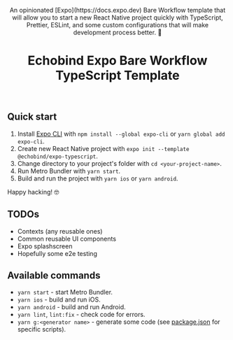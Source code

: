 <p align="center">
  An opinionated [Expo](https://docs.expo.dev) Bare Workflow template that will allow you to start a new React Native project quickly with TypeScript, Prettier, ESLint, and some custom configurations that will make development process better. 💖
</p>

<h1 align="center">Echobind Expo Bare Workflow TypeScript Template</h1>
<br>

## Quick start

1. Install [Expo CLI](https://docs.expo.dev/get-started/installation/) with `npm install --global expo-cli` or `yarn global add expo-cli`.
2. Create new React Native project with `expo init --template @echobind/expo-typescript`.
3. Change directory to your project's folder with `cd <your-project-name>`.
4. Run Metro Bundler with `yarn start`.
5. Build and run the project with `yarn ios` or `yarn android`.

Happy hacking! 🤓

## TODOs

- Contexts (any reusable ones)
- Common reusable UI components
- Expo splashscreen
- Hopefully some e2e testing

## Available commands

- `yarn start` - start Metro Bundler.
- `yarn ios` - build and run iOS.
- `yarn android` - build and run Android.
- `yarn lint`, `lint:fix` - check code for errors.
- `yarn g:<generator name>` - generate some code (see [package.json](./package.json) for specific scripts).
